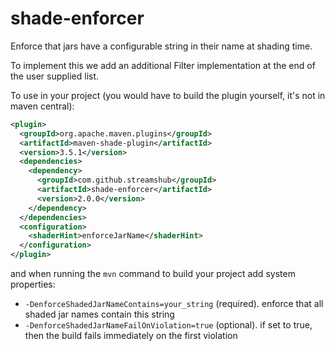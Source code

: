 # shade-enforcer

Enforce that jars have a configurable string in their name at shading time.

To implement this we add an additional Filter implementation at the end of the user supplied list.

To use in your project (you would have to build the plugin yourself, it's not in maven central):

```xml
<plugin>
  <groupId>org.apache.maven.plugins</groupId>
  <artifactId>maven-shade-plugin</artifactId>
  <version>3.5.1</version>
  <dependencies>
    <dependency>
      <groupId>com.github.streamshub</groupId>
      <artifactId>shade-enforcer</artifactId>
      <version>2.0.0</version>
    </dependency>
  </dependencies>
  <configuration>
    <shaderHint>enforceJarName</shaderHint>
  </configuration>
</plugin>
```

and when running the `mvn` command to build your project add system properties:

- `-DenforceShadedJarNameContains=your_string` (required). enforce that all shaded jar names contain this string
- `-DenforceShadedJarNameFailOnViolation=true` (optional). if set to true, then the build fails immediately on the first violation
